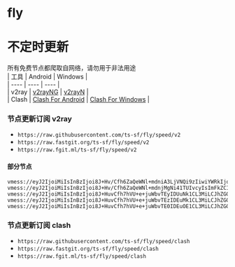 # fly
# 不定时更新
所有免费节点都爬取自网络，请勿用于非法用途  
|  工具  | Android  | Windows  |  
|  ----  | ----   | ----  |  
| v2ray  | [v2rayNG](https://github.com/2dust/v2rayNG/releases) | [v2rayN](https://github.com/2dust/v2rayN/releases) |  
| Clash  | [Clash For Android](https://github.com/Kr328/ClashForAndroid/releases) | [Clash For Windows](https://github.com/Fndroid/clash_for_windows_pkg/releases) | 
  
### 节点更新订阅  v2ray
- `https://raw.githubusercontent.com/ts-sf/fly/speed/v2`  
- `https://raw.fastgit.org/ts-sf/fly/speed/v2`  
- `https://raw.fgit.ml/ts-sf/fly/speed/v2`  
#### 部分节点  
``` 
vmess://eyJ2IjoiMiIsInBzIjoi8J+Hv/Cfh6ZaQeWNl+mdniA3LjVNQi9zIiwiYWRkIjoiMTU2LjIyNS42Ny4yNDIiLCJwb3J0IjoiNDMzNzAiLCJpZCI6Ijk5MDAwNmJkLWNiMjAtNDgyZi05Yzk3LWY1ZmM2NTM1OTYwNSIsImFpZCI6IjY0Iiwic2N5IjoiYXV0byIsIm5ldCI6InRjcCIsInR5cGUiOiJub25lIiwiaG9zdCI6IiIsInBhdGgiOiIvIiwidGxzIjoiIiwic25pIjoiIiwidGVzdF9uYW1lIjoiWkHljZfpnZ4ifQ==
vmess://eyJ2IjoiMiIsInBzIjoi8J+Hv/Cfh6ZaQeWNl+mdnjMgNi41TUIvcyIsImFkZCI6IjE1Ni4yMjUuNjcuNzMiLCJwb3J0IjoiMzE5MDkiLCJpZCI6IjIxMTU1ZWZkLThlMjktNDNkMi05NWJjLWZlMzE5MGVjYjFjNiIsImFpZCI6IjY0Iiwic2N5IjoiYXV0byIsIm5ldCI6InRjcCIsInR5cGUiOiJub25lIiwiaG9zdCI6IiIsInBhdGgiOiIvIiwidGxzIjoiIiwic25pIjoiIiwidGVzdF9uYW1lIjoiWkHljZfpnZ4zIn0=
vmess://eyJ2IjoiMiIsInBzIjoi8J+HuvCfh7hVU+e+juWbvTEyIDUuNk1CL3MiLCJhZGQiOiIyMy4yMjcuMzkuMTExIiwicG9ydCI6IjQ0MyIsImlkIjoiMjVhOWYzYjktMWU2ZC00MGJkLTk2OGItZTA4MThjMWIxOTZmIiwiYWlkIjoiMCIsInNjeSI6ImF1dG8iLCJuZXQiOiJ3cyIsInR5cGUiOiIiLCJob3N0IjoiMi5mcmVlazEueHl6IiwicGF0aCI6Ii9kb25ndGFpd2FuZy5jb20iLCJ0bHMiOiJ0bHMiLCJzbmkiOiIyLmZyZWVrMS54eXoiLCJ0ZXN0X25hbWUiOiJVU+e+juWbvTEyIn0=
vmess://eyJ2IjoiMiIsInBzIjoi8J+HuvCfh7hVU+e+juWbvTEzIDEuMk1CL3MiLCJhZGQiOiJibHVlaG9zdC5jb20iLCJwb3J0IjoiNDQzIiwiaWQiOiIxMmVlZDUwNy05YTU4LTRjYTUtZjdhZi0yODcxZTlhYWU2ODQiLCJhaWQiOiIwIiwic2N5IjoiYXV0byIsIm5ldCI6IndzIiwidHlwZSI6Im5vbmUiLCJob3N0IjoiY2RudHIyLmRpZ2lzcG9ydC5zaG9wIiwicGF0aCI6Ii8xOTU0NCIsInRscyI6InRscyIsInNuaSI6IiIsInRlc3RfbmFtZSI6IlVT576O5Zu9MTMifQ==
vmess://eyJ2IjoiMiIsInBzIjoi8J+HuvCfh7hVU+e+juWbvTE0IDEuOE1CL3MiLCJhZGQiOiJkb25ndGFpd2FuZzMuY29tIiwicG9ydCI6IjQ0MyIsImlkIjoiNmRlZGRiN2YtZTU1Ny00MmRiLWJmYTAtY2Y0MGIzNmIyN2UyIiwiYWlkIjoiMCIsInNjeSI6ImF1dG8iLCJuZXQiOiJ3cyIsInR5cGUiOiJub25lIiwiaG9zdCI6ImQuZnJlZWgxLnh5eiIsInBhdGgiOiIvZG9uZ3RhaXdhbmcuY29tIiwidGxzIjoidGxzIiwic25pIjoiZC5mcmVlaDEueHl6IiwidGVzdF9uYW1lIjoiVVPnvo7lm70xNCJ9
```
### 节点更新订阅  clash
- `https://raw.githubusercontent.com/ts-sf/fly/speed/clash`  
- `https://raw.fastgit.org/ts-sf/fly/speed/clash`  
- `https://raw.fgit.ml/ts-sf/fly/speed/clash`  



